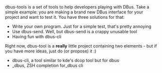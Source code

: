 dbus-tools is a set of tools to help developers playing with DBus. Take a simple example: you are making a brand new DBus interface for your project and want to test it. You have three solutions for that:
  * Write your own program. Just for a simple test, that's pretty annoying
  * Use dbus-send. Well, but dbus-send is a crappy unusable tool
  * Having fun with dbus-cli

Right now, dbus-tool is a **really** little project containing two elements - but if you have more ideas, just do (or propose) it :)
  * dbus-cli, a tool similar to kde's dcop tool but for dbus
  * _dbus, ZSH completion for_dbus cli